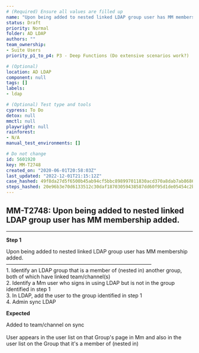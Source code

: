 ```yaml
---
# (Required) Ensure all values are filled up
name: "Upon being added to nested linked LDAP group user has MM membership added."
status: Draft
priority: Normal
folder: AD LDAP
authors: ""
team_ownership: 
- Suite Users
priority_p1_to_p4: P3 - Deep Functions (Do extensive scenarios work?)

# (Optional)
location: AD LDAP
component: null
tags: []
labels: 
- ldap

# (Optional) Test type and tools
cypress: To Do
detox: null
mmctl: null
playwright: null
rainforest: 
- N/A
manual_test_environments: []

# Do not change
id: 5601920
key: MM-T2748
created_on: "2020-06-01T20:58:03Z"
last_updated: "2022-12-01T21:15:12Z"
case_hashed: 49f8da27d5f6500b45ab94cf5bbc898997011830acd370a8dab7ab8686ac6e57039bddeadbfb504cb31d26b58c2955ae
steps_hashed: 20e96b3e70d6133512c30daf18703059438587dd60f95d1de05454c2bdba4d0610710636c33c4ddc9fef341c282aa522
---
```


<!-- (Auto-generated) Based on frontmatter's "key" and "name" -->

## MM-T2748: Upon being added to nested linked LDAP group user has MM membership added.

---

**Step 1**

Upon being added to nested linked LDAP group user has MM membership added.\
————————————————————————————\
1\. Identify an LDAP group that is a member of (nested in) another group, both of which have linked team/channel(s)\
2\. Identify a Mm user who signs in using LDAP but is not in the group identified in step 1\
3\. In LDAP, add the user to the group identified in step 1\
4\. Admin sync LDAP

**Expected**

Added to team/channel on sync\
\
User appears in the user list on that Group's page in Mm and also in the user list on the Group that it's a member of (nested in)
